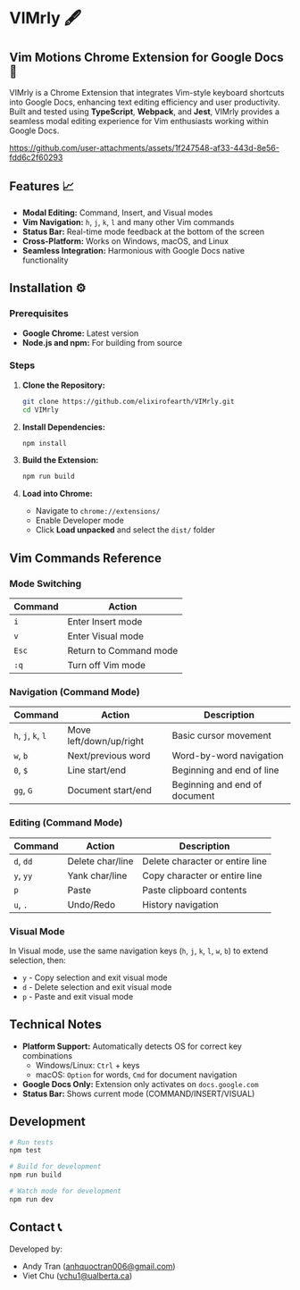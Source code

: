 # VIMrly 🖋️

## Vim Motions Chrome Extension for Google Docs 📝

VIMrly is a Chrome Extension that integrates Vim-style keyboard shortcuts into Google Docs, enhancing text editing efficiency and user productivity. Built and tested using **TypeScript**, **Webpack**, and **Jest**, VIMrly provides a seamless modal editing experience for Vim enthusiasts working within Google Docs.

https://github.com/user-attachments/assets/1f247548-af33-443d-8e56-fdd6c2f60293

## Features 📈

- **Modal Editing:** Command, Insert, and Visual modes
- **Vim Navigation:** `h`, `j`, `k`, `l` and many other Vim commands
- **Status Bar:** Real-time mode feedback at the bottom of the screen
- **Cross-Platform:** Works on Windows, macOS, and Linux
- **Seamless Integration:** Harmonious with Google Docs native functionality

## Installation ⚙️

### Prerequisites

- **Google Chrome:** Latest version
- **Node.js and npm:** For building from source

### Steps

1. **Clone the Repository:**

   ```bash
   git clone https://github.com/elixirofearth/VIMrly.git
   cd VIMrly
   ```

2. **Install Dependencies:**

   ```bash
   npm install
   ```

3. **Build the Extension:**

   ```bash
   npm run build
   ```

4. **Load into Chrome:**
   - Navigate to `chrome://extensions/`
   - Enable Developer mode
   - Click **Load unpacked** and select the `dist/` folder

## Vim Commands Reference

### Mode Switching

| Command | Action                 |
| ------- | ---------------------- |
| `i`     | Enter Insert mode      |
| `v`     | Enter Visual mode      |
| `Esc`   | Return to Command mode |
| `:q`    | Turn off Vim mode      |

### Navigation (Command Mode)

| Command            | Action                  | Description                   |
| ------------------ | ----------------------- | ----------------------------- |
| `h`, `j`, `k`, `l` | Move left/down/up/right | Basic cursor movement         |
| `w`, `b`           | Next/previous word      | Word-by-word navigation       |
| `0`, `$`           | Line start/end          | Beginning and end of line     |
| `gg`, `G`          | Document start/end      | Beginning and end of document |

### Editing (Command Mode)

| Command   | Action           | Description                     |
| --------- | ---------------- | ------------------------------- |
| `d`, `dd` | Delete char/line | Delete character or entire line |
| `y`, `yy` | Yank char/line   | Copy character or entire line   |
| `p`       | Paste            | Paste clipboard contents        |
| `u`, `.`  | Undo/Redo        | History navigation              |

### Visual Mode

In Visual mode, use the same navigation keys (`h`, `j`, `k`, `l`, `w`, `b`) to extend selection, then:

- `y` - Copy selection and exit visual mode
- `d` - Delete selection and exit visual mode
- `p` - Paste and exit visual mode

## Technical Notes

- **Platform Support:** Automatically detects OS for correct key combinations
  - Windows/Linux: `Ctrl` + keys
  - macOS: `Option` for words, `Cmd` for document navigation
- **Google Docs Only:** Extension only activates on `docs.google.com`
- **Status Bar:** Shows current mode (COMMAND/INSERT/VISUAL)

## Development

```bash
# Run tests
npm test

# Build for development
npm run build

# Watch mode for development
npm run dev
```

## Contact 📞

Developed by:

- Andy Tran ([anhquoctran006@gmail.com](mailto:anhquoctran006@gmail.com))
- Viet Chu ([vchu1@ualberta.ca](mailto:vchu1@ualberta.ca))
